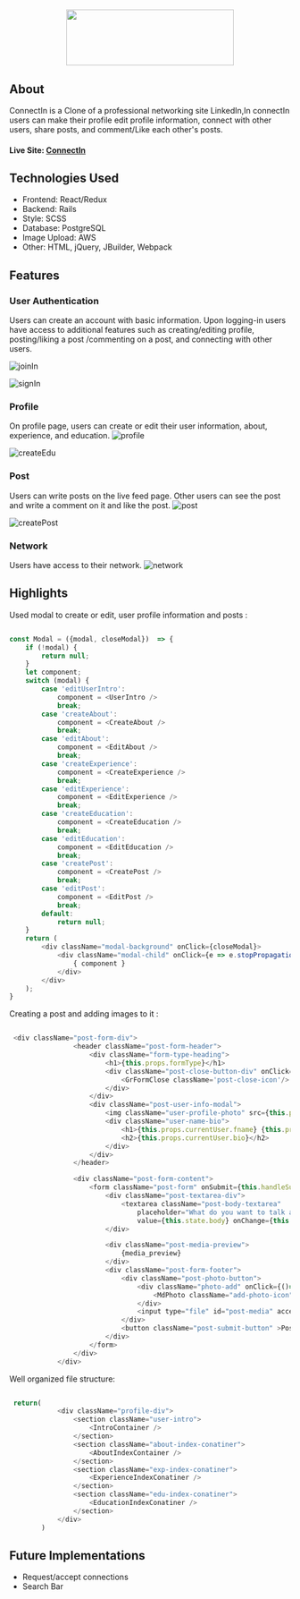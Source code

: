 # <p align="center"><img src="https://github.com/Kirti-Harode/ConnectIn/blob/main/app/assets/images/logo_alpha.png" width="300" height="100" /></p>


## About
ConnectIn is a Clone of a professional networking site LinkedIn,In connectIn users can make their profile edit profile information, connect with other users, share posts, and comment/Like each other's posts.


#### Live Site: [ConnectIn](https://connectedin.herokuapp.com/#/)

## Technologies Used
* Frontend: React/Redux
* Backend: Rails
* Style: SCSS
* Database: PostgreSQL
* Image Upload: AWS
* Other: HTML, jQuery, JBuilder, Webpack

## Features

### User Authentication
Users can create an account with basic information. Upon logging-in users have access to additional features such as creating/editing profile, posting/liking a post /commenting on a post, and connecting with other users.

![joinIn](app/assets/images/joinIn.png)

![signIn](app/assets/images/signin_page.png)


### Profile
On profile page, users can create or edit their user information, about, experience, and education.
![profile](app/assets/images/userProfile.png)

![createEdu](app/assets/images/createEdu.png)

### Post
Users can write posts on the live feed page. Other users can see the post and write a comment on it and like the post.
![post](app/assets/images/feed.png)

![createPost](app/assets/images/create_post.png)

### Network
Users have access to their network.
![network](app/assets/images/network.png)

## Highlights 
  Used modal to create or edit, user profile information and  posts :

```js

const Modal = ({modal, closeModal})  => {
    if (!modal) {
        return null;
    }
    let component;
    switch (modal) {
        case 'editUserIntro':
            component = <UserIntro />
            break;
        case 'createAbout':
            component = <CreateAbout />
            break;
        case 'editAbout':
            component = <EditAbout />
            break;
        case 'createExperience':
            component = <CreateExperience />
            break;
        case 'editExperience':
            component = <EditExperience />
            break;
        case 'createEducation':
            component = <CreateEducation />
            break;
        case 'editEducation':
            component = <EditEducation />
            break;
        case 'createPost':
            component = <CreatePost />
            break;
        case 'editPost':
            component = <EditPost />
            break;
        default:
            return null;
    }
    return (
        <div className="modal-background" onClick={closeModal}>
            <div className="modal-child" onClick={e => e.stopPropagation()}>
                { component }
            </div>
        </div>
    );
}

```
Creating a post and adding images to it : 

```js

 <div className="post-form-div">
                <header className="post-form-header">
                    <div className="form-type-heading">
                        <h1>{this.props.formType}</h1>
                        <div className="post-close-button-div" onClick={()=> this.props.closeModal()}> 
                            <GrFormClose className='post-close-icon'/>
                        </div>
                    </div>
                    <div className="post-user-info-modal">
                        <img className="user-profile-photo" src={this.props.currentUser.profilePhotoUrl || window.defaultProfile} />
                        <div className="user-name-bio">
                            <h1>{this.props.currentUser.fname} {this.props.currentUser.lname}</h1>
                            <h2>{this.props.currentUser.bio}</h2>
                        </div>
                    </div>
                </header>

                <div className="post-form-content">
                    <form className="post-form" onSubmit={this.handleSubmit}>
                        <div className="post-textarea-div">
                            <textarea className="post-body-textarea" 
                                placeholder="What do you want to talk about?" 
                                value={this.state.body} onChange={this.updateInput('body')} />
                        </div>

                        <div className="post-media-preview">
                            {media_preview}
                        </div>
                        <div className="post-form-footer">
                            <div className="post-photo-button">
                                <div className="photo-add" onClick={()=> this.openFileLoader}>
                                    <MdPhoto className="add-photo-icon"/>
                                </div>
                                <input type="file" id="post-media" accept='image/*' onChange={this.handleFile} />
                            </div>
                            <button className="post-submit-button" >Post</button>
                        </div>
                    </form>
                </div>
            </div>

```       

Well organized file structure:

```js 

 return(
            <div className="profile-div">
                <section className="user-intro">
                    <IntroContainer />
                </section>
                <section className="about-index-conatiner">
                    <AboutIndexContainer />
                </section>
                <section className="exp-index-conatiner">
                    <ExperienceIndexConatiner />
                </section>
                <section className="edu-index-conatiner">
                    <EducationIndexConatiner />
                </section>
            </div>
        )

```
## Future Implementations
* Request/accept connections
* Search Bar
